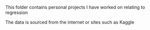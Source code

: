 This folder contains personal projects I have worked on relating to regression

The data is sourced from the internet or sites such as Kaggle
